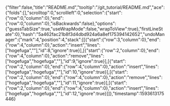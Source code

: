 {"filter":false,"title":"README.md","tooltip":"/git_tutorial/README.md","ace":{"folds":[],"scrolltop":0,"scrollleft":0,"selection":{"start":{"row":0,"column":0},"end":{"row":0,"column":0},"isBackwards":false},"options":{"guessTabSize":true,"useWrapMode":false,"wrapToView":true},"firstLineState":0},"hash":"5a462fac21b8f3d4dbd924a6a8ef175394142652","undoManager":{"mark":4,"position":4,"stack":[[{"start":{"row":3,"column":0},"end":{"row":4,"column":0},"action":"insert","lines":["hogefuga",""],"id":8,"ignore":true}],[{"start":{"row":2,"column":0},"end":{"row":4,"column":0},"action":"remove","lines":["hogefuga","hogefuga",""],"id":9,"ignore":true}],[{"start":{"row":2,"column":0},"end":{"row":4,"column":0},"action":"insert","lines":["hogefuga","hogefuga",""],"id":10,"ignore":true}],[{"start":{"row":2,"column":0},"end":{"row":4,"column":0},"action":"remove","lines":["hogefuga","hogefuga",""],"id":11,"ignore":true}],[{"start":{"row":2,"column":0},"end":{"row":4,"column":0},"action":"insert","lines":["hogefuga","hogefuga",""],"id":12,"ignore":true}]]},"timestamp":1593613175446}